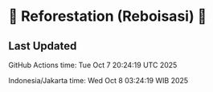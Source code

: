 
# 🌳 Reforestation (Reboisasi) 🌲

## Last Updated

GitHub Actions time: Tue Oct  7 20:24:19 UTC 2025

Indonesia/Jakarta time: Wed Oct  8 03:24:19 WIB 2025

